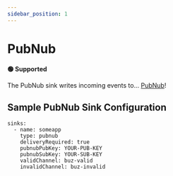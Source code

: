 ```yaml
---
sidebar_position: 1
---
```


# PubNub

**🟢 Supported**

The PubNub sink writes incoming events to... [PubNub](https://www.pubnub.com/)!


## Sample PubNub Sink Configuration
```
sinks:
  - name: someapp
    type: pubnub
    deliveryRequired: true
    pubnubPubKey: YOUR-PUB-KEY
    pubnubSubKey: YOUR-SUB-KEY
    validChannel: buz-valid
    invalidChannel: buz-invalid
```
